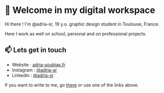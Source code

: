 # 👋 Welcome in my digital workspace #

Hi there ! I'm @adria-sr, 19 y.o. graphic design student in Toulouse, France.

Here I work as well on school, personal and on professional projects.

## 📫 Lets get in touch ##

- Website : [adria-soubias.fr](https://adria-soubias.fr "My portfolio")
- Instagram : [@adria-sr](https://www.instagram.com/adria_sr/ "My Instagram page")
- Linkedin : [@adria-sr](https://www.linkedin.com/in/adria-soubias/ "My Linkedin profile")

If you want to write to me, go [there](https://adria-soubias.fr/contact.html "Contact") or use one of the links above.

<!---
adria-sr/adria-sr is a ✨ special ✨ repository because its `README.md` (this file) appears on your GitHub profile.
You can click the Preview link to take a look at your changes.
--->
 

